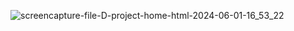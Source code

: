 ![screencapture-file-D-project-home-html-2024-06-01-16_53_22](https://github.com/VrundDalal/Hotel-Wabpage/assets/171233634/ec9f9458-67aa-4b1c-b828-291d75d4171c)
